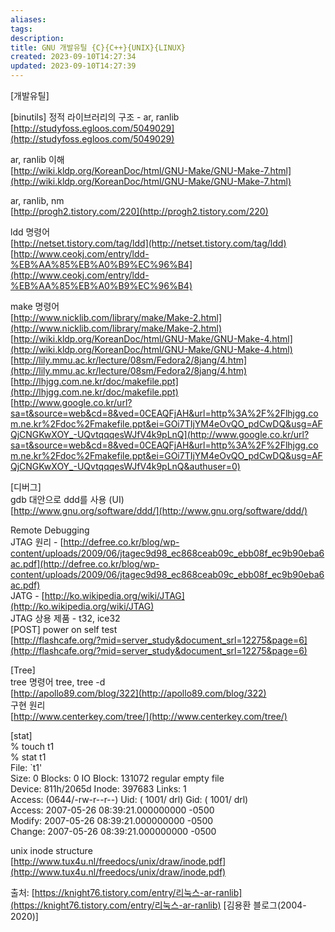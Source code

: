 ```yaml
---
aliases: 
tags: 
description:
title: GNU 개발유틸 {C}{C++}{UNIX}{LINUX}
created: 2023-09-10T14:27:34
updated: 2023-09-10T14:27:39
---
```

[개발유틸]  
  
[binutils] 정적 라이브러리의 구조 - ar, ranlib  
[http://studyfoss.egloos.com/5049029](http://studyfoss.egloos.com/5049029)  
  
ar, ranlib 이해  
[http://wiki.kldp.org/KoreanDoc/html/GNU-Make/GNU-Make-7.html](http://wiki.kldp.org/KoreanDoc/html/GNU-Make/GNU-Make-7.html)  
  
ar, ranlib, nm  
[http://progh2.tistory.com/220](http://progh2.tistory.com/220)  
  
ldd 명령어  
[http://netset.tistory.com/tag/ldd](http://netset.tistory.com/tag/ldd)  
[http://www.ceokj.com/entry/ldd-%EB%AA%85%EB%A0%B9%EC%96%B4](http://www.ceokj.com/entry/ldd-%EB%AA%85%EB%A0%B9%EC%96%B4)  
  
make 명령어  
[http://www.nicklib.com/library/make/Make-2.html](http://www.nicklib.com/library/make/Make-2.html)  
[http://wiki.kldp.org/KoreanDoc/html/GNU-Make/GNU-Make-4.html](http://wiki.kldp.org/KoreanDoc/html/GNU-Make/GNU-Make-4.html)  
[http://lily.mmu.ac.kr/lecture/08sm/Fedora2/8jang/4.htm](http://lily.mmu.ac.kr/lecture/08sm/Fedora2/8jang/4.htm)  
[http://lhjgg.com.ne.kr/doc/makefile.ppt](http://lhjgg.com.ne.kr/doc/makefile.ppt)  
[http://www.google.co.kr/url?sa=t&source=web&cd=8&ved=0CEAQFjAH&url=http%3A%2F%2Flhjgg.com.ne.kr%2Fdoc%2Fmakefile.ppt&ei=GOi7TIjYM4eOvQO_pdCwDQ&usg=AFQjCNGKwXOY_-UQvtqqqesWJfV4k9pLnQ](http://www.google.co.kr/url?sa=t&source=web&cd=8&ved=0CEAQFjAH&url=http%3A%2F%2Flhjgg.com.ne.kr%2Fdoc%2Fmakefile.ppt&ei=GOi7TIjYM4eOvQO_pdCwDQ&usg=AFQjCNGKwXOY_-UQvtqqqesWJfV4k9pLnQ&authuser=0)  
  
  
  
[디버그]  
gdb 대안으로 ddd를 사용 (UI)  
[http://www.gnu.org/software/ddd/](http://www.gnu.org/software/ddd/)  
  
Remote Debugging  
JTAG 원리 - [http://defree.co.kr/blog/wp-content/uploads/2009/06/jtagec9d98_ec868ceab09c_ebb08f_ec9b90eba6ac.pdf](http://defree.co.kr/blog/wp-content/uploads/2009/06/jtagec9d98_ec868ceab09c_ebb08f_ec9b90eba6ac.pdf)  
JATG - [http://ko.wikipedia.org/wiki/JTAG](http://ko.wikipedia.org/wiki/JTAG)  
JTAG 상용 제품 - t32, ice32  
[POST] power on self test  
[http://flashcafe.org/?mid=server_study&document_srl=12275&page=6](http://flashcafe.org/?mid=server_study&document_srl=12275&page=6)  
  
[Tree]  
tree 명령어 tree, tree -d  
[http://apollo89.com/blog/322](http://apollo89.com/blog/322)  
구현 원리  
[http://www.centerkey.com/tree/](http://www.centerkey.com/tree/)  
  
[stat]  
% touch t1  
% stat t1  
File: `t1'  
Size: 0 Blocks: 0 IO Block: 131072 regular empty file  
Device: 811h/2065d Inode: 397683 Links: 1  
Access: (0644/-rw-r--r--) Uid: ( 1001/ drl) Gid: ( 1001/ drl)  
Access: 2007-05-26 08:39:21.000000000 -0500  
Modify: 2007-05-26 08:39:21.000000000 -0500  
Change: 2007-05-26 08:39:21.000000000 -0500  
  
unix inode structure  
[http://www.tux4u.nl/freedocs/unix/draw/inode.pdf](http://www.tux4u.nl/freedocs/unix/draw/inode.pdf)  
  
출처: [https://knight76.tistory.com/entry/리눅스-ar-ranlib](https://knight76.tistory.com/entry/리눅스-ar-ranlib) [김용환 블로그(2004-2020)]
